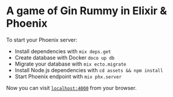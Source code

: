 # A game of Gin Rummy in Elixir & Phoenix

To start your Phoenix server:

  * Install dependencies with `mix deps.get`
  * Create database with Docker `doco up db`
  * Migrate your database with `mix ecto.migrate`
  * Install Node.js dependencies with `cd assets && npm install`
  * Start Phoenix endpoint with `mix phx.server`

Now you can visit [`localhost:4000`](http://localhost:4000) from your browser.
